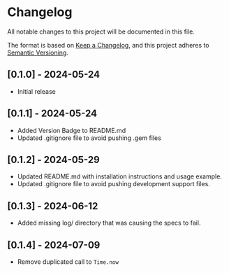 # Changelog

All notable changes to this project will be documented in this file.

The format is based on [Keep a Changelog](https://keepachangelog.com/en/1.0.0/),
and this project adheres to [Semantic Versioning](https://semver.org/spec/v2.0.0.html).

## [0.1.0] - 2024-05-24

- Initial release

## [0.1.1] - 2024-05-24

- Added Version Badge to README.md
- Updated .gitignore file to avoid pushing .gem files

## [0.1.2] - 2024-05-29

- Updated README.md with installation instructions and usage example.
- Updated .gitignore file to avoid pushing development support files.

## [0.1.3] - 2024-06-12

- Added missing log/ directory that was causing the specs to fail.

## [0.1.4] - 2024-07-09

- Remove duplicated call to `Time.now`
